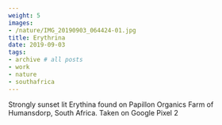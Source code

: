 ```yaml
---
weight: 5
images:
- /nature/IMG_20190903_064424-01.jpg
title: Erythrina
date: 2019-09-03
tags:
- archive # all posts
- work
- nature
- southafrica
---
```


Strongly sunset lit Erythina found on Papillon Organics Farm of Humansdorp, South Africa. Taken on Google Pixel 2